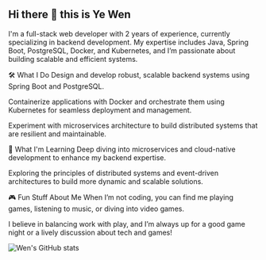 ## Hi there 👋 this is Ye Wen
I'm a full-stack web developer with 2 years of experience, currently specializing in backend development.
My expertise includes Java, Spring Boot, PostgreSQL, Docker, and Kubernetes, and I’m passionate about building scalable and efficient systems.

🛠️ What I Do
Design and develop robust, scalable backend systems using Spring Boot and PostgreSQL.

Containerize applications with Docker and orchestrate them using Kubernetes for seamless deployment and management.

Experiment with microservices architecture to build distributed systems that are resilient and maintainable.

🌱 What I'm Learning
Deep diving into microservices and cloud-native development to enhance my backend expertise.

Exploring the principles of distributed systems and event-driven architectures to build more dynamic and scalable solutions.

🎮 Fun Stuff About Me
When I’m not coding, you can find me playing games, listening to music, or diving into video games.

I believe in balancing work with play, and I’m always up for a good game night or a lively discussion about tech and games!

<!--
**theRealYeWen/theRealYeWen** is a ✨ _special_ ✨ repository because its `README.md` (this file) appears on your GitHub profile.

Here are some ideas to get you started:

- 🔭 I’m currently working on ...
- 🌱 I’m currently learning ...
- 👯 I’m looking to collaborate on ...
- 🤔 I’m looking for help with ...
- 💬 Ask me about ...
- 📫 How to reach me: ...
- 😄 Pronouns: ...
- ⚡ Fun fact: ...
-->
![Wen's GitHub stats](https://github-readme-stats.vercel.app/api?username=theRealYeWen&count_private=true&show_icons=true&theme=dracula)
